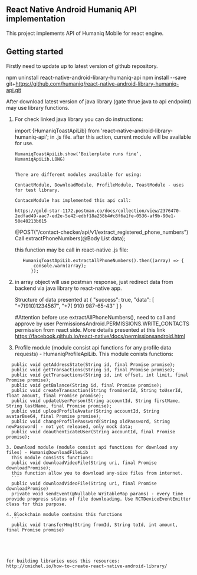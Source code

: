 ## React Native Android Humaniq API implementation
This project implements API of Humaniq Mobile for react engine.

## Getting started
Firstly need to update up to latest version of github repository.

npm uninstall react-native-android-library-humaniq-api
npm install --save git+https://github.com/humaniq/react-native-android-library-humaniq-api.git 

After download latest version of java library (gate thrue java to api endpoint) may use library functions.



1. For check linked java library you can do instructions:


   import {HumaniqToastApiLib} from 'react-native-android-library-humaniq-api';
   in .js file.
   after this action, current module will be available for use.
    ```
   HumaniqToastApiLib.show(‘Boilerplate runs fine’, HumaniqApiLib.LONG)
       

   There are different modules available for using:

   ContactModule, DownloadModule, ProfileModule, ToastModule - uses for test library.

   ContacnModule has implemented this api call:

   https://gold-star-1172.postman.co/docs/collection/view/2376470-2edfad49-aac7-ed2e-5e42-edbf18a258b4#c8f6a1fe-0536-af9b-90e1-50e40213b615
   ```
   @POST("/contact-checker/api/v1/extract_registered_phone_numbers")
   Call<ContactsResponse> extractPhoneNumbers(@Body List<String> data);


   this function may be call in react-native .js file:
    ``` 
       HumaniqToastApiLib.extractAllPhoneNumbers().then((array) => {
           console.warn(array);
          });

2. in array object will use postman response, just redirect data from backend via java library to react-native app.
    
    Structure of data presented at 
    {
  	  "success": true,
  	  "data": [
        "+7(910)1234567",
        "+7( 910) 987-65-43"
  	   ]
	}

    #Attention
    before use extractAllPhoneNumbers(), need to call and approve by user PermissionsAndroid.PERMISSIONS.WRITE_CONTACTS permission from react side. More details presented at this link https://facebook.github.io/react-native/docs/permissionsandroid.html

2. Profile module (module consist api functions for any profile data requests) - HumaniqProfileApiLib.
	This module conists functions:
  ```
	public void getAddressState(String id, final Promise promise); 
 	public void getTransactions(String id, final Promise promise);
 	public void getTransactions(String id, int offset, int limit, final Promise promise);
 	public void getBalance(String id, final Promise promise);
 	public void createTransaction(String fromUserId, String toUserId, float amount, final Promise promise);
 	public void updateUserPerson(String accountId, String firstName, String lastName, final Promise promise);
 	public void uploadProfileAvatar(String accountId, String avatarBse64, final Promise promise);
 	public void changeProfilePassword(String oldPassword, String newPassword) - not yet released, only mock data;
 	public void deauthenticateUser(String accountId, final Promise promise);
    
3. Download module (module consist api functions for download any files) - HumaniqDownloadFileLib
	This module consists functions:
	public void downloadVideoFile(String uri, final Promise downloadPromise);
	this function allow you to download any-size files from internet.
    ```
	public void downloadVideoFile(String uri, final Promise downloadPromise)
	private void sendEvent(@Nullable WritableMap params) - every time provide progress status of file downloading. Use RCTDeviceEventEmitter class for this purpose.

4. Blockchain module contains this functions
	```
	public void transferHmq(String fromId, String toId, int amount, final Promise promise)





for building libraries uses this resources:
http://cmichel.io/how-to-create-react-native-android-library/


